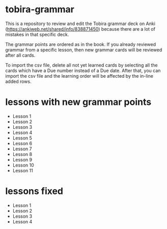 # tobira-grammar
This is a repository to review and edit the Tobira grammar deck on Anki (https://ankiweb.net/shared/info/838871450) because there are a lot of mistakes in that specific deck.

The grammar points are ordered as in the book.
If you already reviewed grammar from a specific lesson, then new grammar cards will be reviewed after all cards.

To import the csv file, delete all not yet learned cards by selecting all the cards which have a Due number instead of a Due date.
After that, you can import the csv file and the learning order will be affected by the in-line added rows.

# lessons with new grammar points
- Lesson 1
- Lesson 2
- Lesson 3
- Lesson 4
- Lesson 5
- Lesson 6
- Lesson 7
- Lesson 8
- Lesson 9
- Lesson 10
- Lesson 11

# lessons fixed
- Lesson 1
- Lesson 2
- Lesson 3
- Lesson 4